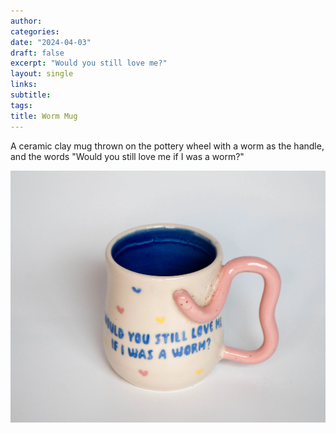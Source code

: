 ```yaml
---
author: 
categories:
date: "2024-04-03"
draft: false
excerpt: "Would you still love me?"
layout: single
links:
subtitle: 
tags:
title: Worm Mug
---
```

A ceramic clay mug thrown on the pottery wheel with a worm as the handle, and the words "Would you still love me if I was a worm?"

![Worm Mug](featured.webp)